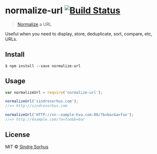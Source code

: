 # normalize-url [![Build Status](https://travis-ci.org/sindresorhus/normalize-url.svg?branch=master)](https://travis-ci.org/sindresorhus/normalize-url)

> [Normalize](http://en.wikipedia.org/wiki/URL_normalization) a URL

Useful when you need to display, store, deduplicate, sort, compare, etc, URLs.


## Install

```
$ npm install --save normalize-url
```


## Usage

```js
var normalizeUrl = require('normalize-url');

normalizeUrl('sindresorhus.com');
//=> http://sindresorhus.com

normalizeUrl('HTTP://xn--xample-hva.com:80/?b=bar&a=foo');
//=> http://êxample.com/?a=foo&b=bar
```


## License

MIT © [Sindre Sorhus](http://sindresorhus.com)

